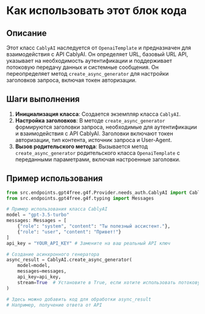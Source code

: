 Как использовать этот блок кода
=========================================================================================

Описание
-------------------------
Этот класс `CablyAI` наследуется от `OpenaiTemplate` и предназначен для взаимодействия с API CablyAI. Он определяет URL, базовый URL API, указывает на необходимость аутентификации и поддерживает потоковую передачу данных и системные сообщения. Он переопределяет метод `create_async_generator` для настройки заголовков запроса, включая токен авторизации.

Шаги выполнения
-------------------------
1. **Инициализация класса**: Создается экземпляр класса `CablyAI`.
2. **Настройка заголовков**: В методе `create_async_generator` формируются заголовки запроса, необходимые для аутентификации и взаимодействия с API CablyAI. Заголовки включают токен авторизации, тип контента, источник запроса и User-Agent.
3. **Вызов родительского метода**: Вызывается метод `create_async_generator` родительского класса `OpenaiTemplate` с переданными параметрами, включая настроенные заголовки.

Пример использования
-------------------------

```python
from src.endpoints.gpt4free.g4f.Provider.needs_auth.CablyAI import CablyAI
from src.endpoints.gpt4free.g4f.typing import Messages

# Пример использования класса CablyAI
model = "gpt-3.5-turbo"
messages: Messages = [
    {"role": "system", "content": "Ты полезный ассистент."},
    {"role": "user", "content": "Привет!"}
]
api_key = "YOUR_API_KEY" # Замените на ваш реальный API ключ

# Создание асинхронного генератора
async_result = CablyAI.create_async_generator(
    model=model,
    messages=messages,
    api_key=api_key,
    stream=True  # Установите в True, если хотите использовать потоковую передачу
)

# Здесь можно добавить код для обработки async_result
# Например, получение ответа от API
